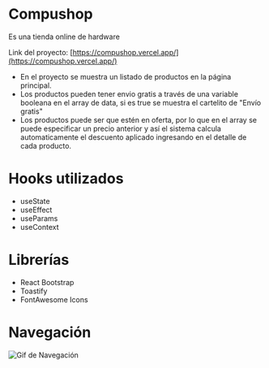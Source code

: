 # **Compushop**
Es una tienda online de hardware


Link del proyecto: [https://compushop.vercel.app/](https://compushop.vercel.app/)

- En el proyecto se muestra un listado de productos en la página principal.
- Los productos pueden tener envio gratis a través de una variable booleana en el array de data, si es true se muestra el cartelito de "Envío gratis"
- Los productos puede ser que estén en oferta, por lo que en el array se puede especificar un precio anterior y así el sistema calcula automaticamente el descuento aplicado ingresando en el detalle de cada producto.
# Hooks utilizados
- useState
- useEffect
- useParams
- useContext

# Librerías
- React Bootstrap
- Toastify
- FontAwesome Icons

# Navegación
![Gif de Navegación](https://compushop.vercel.app/assets/navegacion.gif)